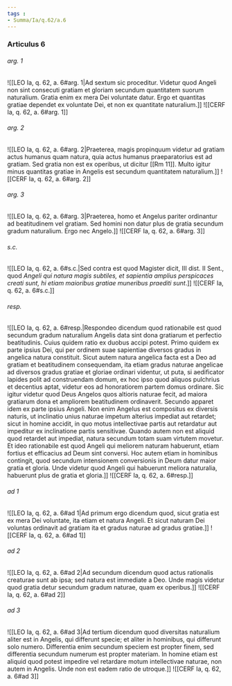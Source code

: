 ```yaml
---
tags : 
- Summa/Ia/q.62/a.6
---
```


### Articulus 6

###### arg. 1
![[LEO Ia, q. 62, a. 6#arg. 1|Ad sextum sic proceditur. Videtur quod Angeli non sint consecuti gratiam et gloriam secundum quantitatem suorum naturalium. Gratia enim ex mera Dei voluntate datur. Ergo et quantitas gratiae dependet ex voluntate Dei, et non ex quantitate naturalium.]]
![[CERF Ia, q. 62, a. 6#arg. 1]]

###### arg. 2
![[LEO Ia, q. 62, a. 6#arg. 2|Praeterea, magis propinquum videtur ad gratiam actus humanus quam natura, quia actus humanus praeparatorius est ad gratiam. Sed gratia non est ex operibus, ut dicitur [[Rm 11]]. Multo igitur minus quantitas gratiae in Angelis est secundum quantitatem naturalium.]]
![[CERF Ia, q. 62, a. 6#arg. 2]]

###### arg. 3
![[LEO Ia, q. 62, a. 6#arg. 3|Praeterea, homo et Angelus pariter ordinantur ad beatitudinem vel gratiam. Sed homini non datur plus de gratia secundum gradum naturalium. Ergo nec Angelo.]]
![[CERF Ia, q. 62, a. 6#arg. 3]]

###### s.c.
![[LEO Ia, q. 62, a. 6#s.c.|Sed contra est quod Magister dicit, III dist. II Sent., quod *Angeli qui natura magis subtiles, et sapientia amplius perspicaces creati sunt, hi etiam maioribus gratiae muneribus praediti sunt*.]]
![[CERF Ia, q. 62, a. 6#s.c.]]

###### resp.
![[LEO Ia, q. 62, a. 6#resp.|Respondeo dicendum quod rationabile est quod secundum gradum naturalium Angelis data sint dona gratiarum et perfectio beatitudinis. Cuius quidem ratio ex duobus accipi potest. Primo quidem ex parte ipsius Dei, qui per ordinem suae sapientiae diversos gradus in angelica natura constituit. Sicut autem natura angelica facta est a Deo ad gratiam et beatitudinem consequendam, ita etiam gradus naturae angelicae ad diversos gradus gratiae et gloriae ordinari videntur, ut puta, si aedificator lapides polit ad construendam domum, ex hoc ipso quod aliquos pulchrius et decentius aptat, videtur eos ad honoratiorem partem domus ordinare. Sic igitur videtur quod Deus Angelos quos altioris naturae fecit, ad maiora gratiarum dona et ampliorem beatitudinem ordinaverit. Secundo apparet idem ex parte ipsius Angeli. Non enim Angelus est compositus ex diversis naturis, ut inclinatio unius naturae impetum alterius impediat aut retardet; sicut in homine accidit, in quo motus intellectivae partis aut retardatur aut impeditur ex inclinatione partis sensitivae. Quando autem non est aliquid quod retardet aut impediat, natura secundum totam suam virtutem movetur. Et ideo rationabile est quod Angeli qui meliorem naturam habuerunt, etiam fortius et efficacius ad Deum sint conversi. Hoc autem etiam in hominibus contingit, quod secundum intensionem conversionis in Deum datur maior gratia et gloria. Unde videtur quod Angeli qui habuerunt meliora naturalia, habuerunt plus de gratia et gloria.]]
![[CERF Ia, q. 62, a. 6#resp.]]

###### ad 1
![[LEO Ia, q. 62, a. 6#ad 1|Ad primum ergo dicendum quod, sicut gratia est ex mera Dei voluntate, ita etiam et natura Angeli. Et sicut naturam Dei voluntas ordinavit ad gratiam ita et gradus naturae ad gradus gratiae.]]
![[CERF Ia, q. 62, a. 6#ad 1]]

###### ad 2
![[LEO Ia, q. 62, a. 6#ad 2|Ad secundum dicendum quod actus rationalis creaturae sunt ab ipsa; sed natura est immediate a Deo. Unde magis videtur quod gratia detur secundum gradum naturae, quam ex operibus.]]
![[CERF Ia, q. 62, a. 6#ad 2]]

###### ad 3
![[LEO Ia, q. 62, a. 6#ad 3|Ad tertium dicendum quod diversitas naturalium aliter est in Angelis, qui differunt specie; et aliter in hominibus, qui differunt solo numero. Differentia enim secundum speciem est propter finem, sed differentia secundum numerum est propter materiam. In homine etiam est aliquid quod potest impedire vel retardare motum intellectivae naturae, non autem in Angelis. Unde non est eadem ratio de utroque.]]
![[CERF Ia, q. 62, a. 6#ad 3]]


